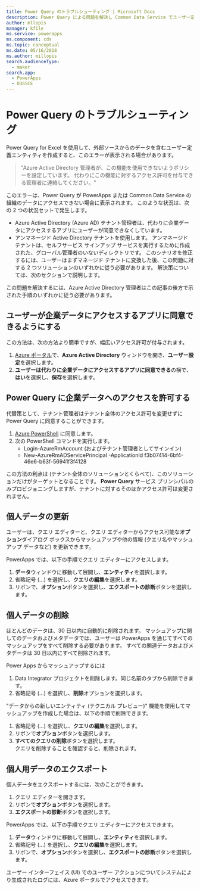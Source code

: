 ```yaml
---
title: Power Query のトラブルシューティング | Microsoft Docs
description: Power Query による問題を解決し Common Data Service でユーザー定義エンティティを作成します。
author: mllopis
manager: kfile
ms.service: powerapps
ms.component: cds
ms.topic: conceptual
ms.date: 05/16/2018
ms.author: millopis
search.audienceType:
  - maker
search.app:
  - PowerApps
  - D365CE
---
```


# <a name="troubleshoot-power-query"></a>Power Query のトラブルシューティング
Power Query for Excel を使用して、外部ソースからのデータを含むユーザー定義エンティティを作成すると、このエラーが表示される場合があります。

>"Azure Active Directory 管理者が、この機能を使用できないようポリシーを設定しています。 代わりにこの機能に対するアクセス許可を付与できる管理者に連絡してください。"

このエラーは、Power Query が PowerApps または Common Data Service の組織のデータにアクセスできない場合に表示されます。 このような状況は、次の 2 つの状況セットで発生します。

* Azure Active Directory (Azure AD) テナント管理者は、代わりに企業データにアクセスするアプリにユーザーが同意できなくしています。
* アンマネージド Active Directory テナントを使用します。 アンマネージド テナントは、セルフサービス サインアップ サービスを実行するために作成された、グローバル管理者のいないディレクトリです。 このシナリオを修正するには、ユーザーはまずマネージド テナントに変換した後、この問題に対する 2 つソリューションのいずれかに従う必要があります。 解決策については、次のセクションで説明します。

この問題を解決するには、Azure Active Directory 管理者はこの記事の後方で示された手順のいずれかに従う必要があります。

## <a name="allow-users-to-consent-to-apps-that-access-company-data"></a>ユーザーが企業データにアクセスするアプリに同意できるようにする
この方法は、次の方法より簡単ですが、幅広いアクセス許可が付与されます。

1. [Azure ポータル](https://portal.azure.com)で、**Azure Active Directory** ウィンドウを開き、**ユーザー設定**を選択します。
2. **ユーザーは代わりに企業データにアクセスするアプリに同意できる**の横で、**はい**を選択し、**保存**を選択します。

## <a name="allow-power-query-to-access-company-data"></a>Power Query に企業データへのアクセスを許可する
代替策として、テナント管理者はテナント全体のアクセス許可を変更せずに Power Query に同意することができます。

1. [Azure PowerShell](https://docs.microsoft.com/powershell/azure/install-azurerm-ps) に同意します。
2. 次の PowerShell コマンドを実行します。
   * Login-AzureRmAccount (およびテナント管理者としてサインイン)
   * New-AzureRmADServicePrincipal -ApplicationId f3b07414-6bf4-46e6-b63f-56941f3f4128

この方法の利点は (テナント全体のソリューションとくらべて)、このソリューションだけがターゲットとなることです。 **Power Query** サービス プリンシパルのみプロビジョニングしますが、テナントに対するそのほかアクセス許可は変更されません。

## <a name="update-personal-data"></a>個人データの更新

ユーザーは、クエリ エディターと、クエリ エディターからアクセス可能な**オプション**ダイアログ ボックスからマッシュアップや他の情報 (クエリ名やマッシュアップ データなど) を更新できます。

PowerApps では、以下の手順でクエリ エディターにアクセスします。
1. **データ**ウィンドウに移動して展開し、**エンティティ**を選択します。 
2. 省略記号 (...) を選択し、**クエリの編集**を選択します。
3. リボンで、**オプション**ボタンを選択し、**エクスポートの診断**ボタンを選択します。


## <a name="delete-personal-data"></a>個人データの削除

ほとんどのデータは、30 日以内に自動的に削除されます。 マッシュアップに関してのデータおよびメタデータでは、ユーザーは PowerApps を通じてすべてのマッシュアップをすべて削除する必要があります。 すべての関連データおよびメタデータは 30 日以内にすべて削除されます。

Power Apps からマッシュアップするには
1. Data Integrator プロジェクトを削除します。同じ名前のタブから削除できます。
2. 省略記号 (...) を選択し、**削除**オプションを選択します。

"データからの新しいエンティティ (テクニカル プレビュー)" 機能を使用してマッシュアップを作成した場合は、以下の手順で削除できます。
1. 省略記号 (...) を選択し、**クエリの編集**を選択します。
2. リボンで**オプション**ボタンを選択します。
3. **すべてのクエリの削除**ボタンを選択します。  
    クエリを削除することを確認すると、削除されます。

## <a name="export-personal-data"></a>個人用データのエクスポート

個人データをエクスポートするには、次のことができます。
1. クエリ エディターを開きます。
2. リボンで**オプション**ボタンを選択します。
3. **エクスポートの診断**ボタンを選択します。

PowerApps では、以下の手順でクエリ エディターにアクセスできます。
1. **データ**ウィンドウに移動して展開し、**エンティティ**を選択します。
2. 省略記号 (...) を選択し、**クエリの編集**を選択します。 
3. リボンで、**オプション**ボタンを選択し、**エクスポートの診断**ボタンを選択します。

ユーザー インターフェイス (UI) でのユーザー アクションについてシステムにより生成されたログには、Azure ポータルでアクセスできます。



